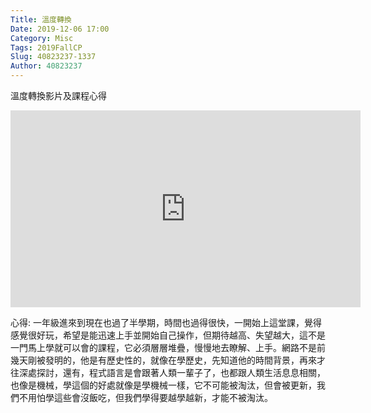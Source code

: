 ```yaml
---
Title: 溫度轉換
Date: 2019-12-06 17:00
Category: Misc
Tags: 2019FallCP
Slug: 40823237-1337
Author: 40823237
---
```


溫度轉換影片及課程心得

<!-- PELICAN_END_SUMMARY -->

<iframe width="560" height="315" src="https://www.youtube.com/embed/GZGOcmEZONE" frameborder="0" allow="accelerometer; autoplay; encrypted-media; gyroscope; picture-in-picture" allowfullscreen></iframe>

心得:
        一年級進來到現在也過了半學期，時間也過得很快，一開始上這堂課，覺得感覺很好玩，希望是能迅速上手並開始自己操作，但期待越高、失望越大，這不是一門馬上學就可以會的課程，它必須層層堆疊，慢慢地去瞭解、上手。網路不是前幾天剛被發明的，他是有歷史性的，就像在學歷史，先知道他的時間背景，再來才往深處探討，還有，程式語言是會跟著人類一輩子了，也都跟人類生活息息相關，也像是機械，學這個的好處就像是學機械一樣，它不可能被淘汰，但會被更新，我們不用怕學這些會沒飯吃，但我們學得要越學越新，才能不被淘汰。


